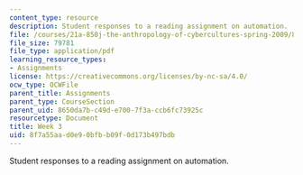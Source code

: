 ```yaml
---
content_type: resource
description: Student responses to a reading assignment on automation.
file: /courses/21a-850j-the-anthropology-of-cybercultures-spring-2009/8f7a55aad0e90bfbb09f0d173b497bdb_MIT21A_850Js09_week3.pdf
file_size: 79781
file_type: application/pdf
learning_resource_types:
- Assignments
license: https://creativecommons.org/licenses/by-nc-sa/4.0/
ocw_type: OCWFile
parent_title: Assignments
parent_type: CourseSection
parent_uid: 8650da7b-c49d-e700-7f3a-ccb6fc73925c
resourcetype: Document
title: Week 3
uid: 8f7a55aa-d0e9-0bfb-b09f-0d173b497bdb
---
```

Student responses to a reading assignment on automation.